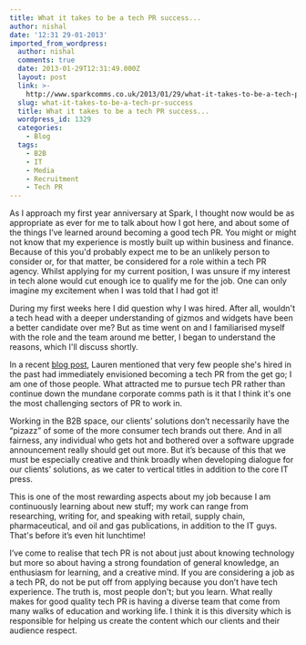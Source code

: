 ```yaml
---
title: What it takes to be a tech PR success...
author: nishal
date: '12:31 29-01-2013'
imported_from_wordpress:
  author: nishal
  comments: true
  date: 2013-01-29T12:31:49.000Z
  layout: post
  link: >-
    http://www.sparkcomms.co.uk/2013/01/29/what-it-takes-to-be-a-tech-pr-success/
  slug: what-it-takes-to-be-a-tech-pr-success
  title: What it takes to be a tech PR success...
  wordpress_id: 1329
  categories:
    - Blog
  tags:
    - B2B
    - IT
    - Media
    - Recruitment
    - Tech PR
---
```


As I approach my first year anniversary at Spark, I thought now would be as appropriate as ever for me to talk about how I got here, and about some of the things I’ve learned around becoming a good tech PR. You might or might not know that my experience is mostly built up within business and finance. Because of this you'd probably expect me to be an unlikely person to consider or, for that matter, be considered for a role within a tech PR agency. Whilst applying for my current position, I was unsure if my interest in tech alone would cut enough ice to qualify me for the job. One can only imagine my excitement when I was told that I had got it!

During my first weeks here I did question why I was hired. After all, wouldn't a tech head with a deeper understanding of gizmos and widgets have been a better candidate over me? But as time went on and I familiarised myself with the role and the team around me better, I began to understand the reasons, which I'll discuss shortly.

In a recent [blog post](http://www.sparkcomms.co.uk/index.php/2012/11/creativity-and-tech-pr/), Lauren mentioned that very few people she's hired in the past had immediately envisioned becoming a tech PR from the get go; I am one of those people. What attracted me to pursue tech PR rather than continue down the mundane corporate comms path is it that I think it's one the most challenging sectors of PR to work in.

Working in the B2B space, our clients’ solutions don’t necessarily have the “pizazz” of some of the more consumer tech brands out there. And in all fairness, any individual who gets hot and bothered over a software upgrade announcement really should get out more. But it’s because of this that we must be especially creative and think broadly when developing dialogue for our clients’ solutions, as we cater to vertical titles in addition to the core IT press.

This is one of the most rewarding aspects about my job because I am continuously learning about new stuff; my work can range from researching, writing for, and speaking with retail, supply chain, pharmaceutical, and oil and gas publications, in addition to the IT guys. That's before it’s even hit lunchtime!

I’ve come to realise that tech PR is not about just about knowing technology but more so about having a strong foundation of general knowledge, an enthusiasm for learning, and a creative mind. If you are considering a job as a tech PR, do not be put off from applying because you don’t have tech experience. The truth is, most people don't; but you learn. What really makes for good quality tech PR is having a diverse team that come from many walks of education and working life. I think it is this diversity which is responsible for helping us create the content which our clients and their audience respect.
